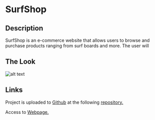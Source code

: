 # SurfShop
## Description

SurfShop is an e-commerce website that allows users to browse and purchase products ranging from surf boards and more. The user will 

## The Look

![alt text]()

## Links

Project is uploaded to [Github](https://github.com/) at the following [repository.](https://github.com/BihonAnon/SurfShop)

Access to [Webpage.]()